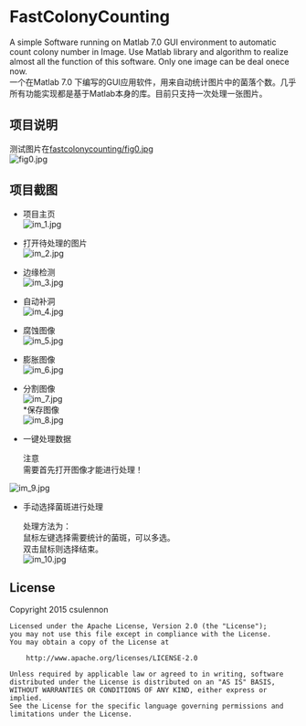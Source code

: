 FastColonyCounting 
==================

A simple Software running on Matlab 7.0 GUI environment to automatic count  colony number in Image. Use Matlab library and algorithm to realize almost all the function of this software. Only one image can be deal onece now.<br />
一个在Matlab 7.0 下编写的GUI应用软件，用来自动统计图片中的菌落个数。几乎所有功能实现都是基于Matlab本身的库。目前只支持一次处理一张图片。

项目说明
------------------
测试图片在[fastcolonycounting/fig0.jpg](fastcolonycounting/fig0.jpg)<br /> 
![fig0.jpg](fastcolonycounting/fig0.jpg)<br /> 

项目截图
------------------
* 项目主页<br />
![im_1.jpg](screen/im_01_main.png)<br />
* 打开待处理的图片<br />
![im_2.jpg](screen/im_02_open.png)<br /> 

* 边缘检测<br />
![im_3.jpg](screen/im_03_edge.png)<br /> 
* 自动补洞<br />
![im_4.jpg](screen/im_04_fillhole.png)<br /> 
* 腐蚀图像<br />
![im_5.jpg](screen/im_05_corrosion.png)<br /> 
* 膨胀图像<br />
![im_6.jpg](screen/im_06_expand.png)<br /> 
* 分割图像<br />
![im_7.jpg](screen/im_07_split.png)<br /> 
*保存图像<br />
![im_8.jpg](screen/im_08_save.png)<br /> 
* 一键处理数据<br />

    注意<br /> 
    需要首先打开图像才能进行处理！<br />

![im_9.jpg](screen/im_09_onekey.png)<br /> 
* 手动选择菌斑进行处理<br /> 

    处理方法为：<br /> 
    鼠标左键选择需要统计的菌斑，可以多选。<br /> 
    双击鼠标则选择结束。<br /> 
![im_10.jpg](screen/im_10_sigle_area.png)<br /> 


License
-------
 Copyright 2015 csulennon

    Licensed under the Apache License, Version 2.0 (the "License");
    you may not use this file except in compliance with the License.
    You may obtain a copy of the License at

        http://www.apache.org/licenses/LICENSE-2.0

    Unless required by applicable law or agreed to in writing, software
    distributed under the License is distributed on an "AS IS" BASIS,
    WITHOUT WARRANTIES OR CONDITIONS OF ANY KIND, either express or implied.
    See the License for the specific language governing permissions and
    limitations under the License.

